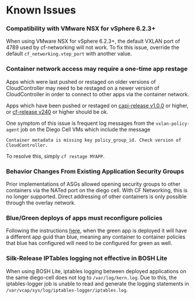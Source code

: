 # Known Issues

### Compatibility with VMware NSX for vSphere 6.2.3+

  When using VMware NSX for vSphere 6.2.3+, the default VXLAN port of 4789 used by cf-networking will not work.
  To fix this issue, override the default `cf_networking.vtep_port` with another value.

### Container network access may require a one-time app restage
  Apps which were last pushed or restaged on older versions of CloudController
  may need to be restaged on a newer version of CloudController in order to
  connect to other apps via the container network.

  Apps which have been pushed or restaged on [capi-release v1.0.0](https://github.com/cloudfoundry/capi-release/releases/tag/v1.0.0)
  or higher, or [cf-release v240](https://github.com/cloudfoundry/cf-release/releases/tag/v240) or higher
  should be ok.

  One symptom of this issue is frequent log messages from the `vxlan-policy-agent` job on
  the Diego Cell VMs which include the message
  ```
  Container metadata is missing key policy_group_id. Check version of CloudController.
  ```

  To resolve this, simply `cf restage MYAPP`.

###  Behavior Changes From Existing Application Security Groups
  Prior implementations of ASGs allowed opening security groups to other containers
  via the NATed port on the diego cell.  With CF Networking, this is no longer supported.
  Direct addressing of other containers is only possible through the overlay network.

### Blue/Green deploys of apps must reconfigure policies
  Following the instructions
  [here](https://docs.cloudfoundry.org/devguide/deploy-apps/blue-green.html),
  when the green app is deployed it will have a different app guid than blue,
  meaning any container to container policies that blue has configured will need
  to be configured for green as well.

### Silk-Release IPTables logging not effective in BOSH Lite
  When using BOSH Lite, iptables logging between deployed applications on the same diego-cell
  does not log to `/var/log/kern.log`. Due to this, the iptables-logger job is unable to read
  and generate the logging statements in `/var/vcap/sys/log/iptables-logger/iptables.log`.
